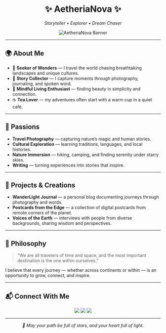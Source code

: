 <h1 align="center">✨ AetheriaNova ✨</h1>
<p align="center">
  <em>Storyteller • Explorer • Dream Chaser</em>
</p>

<p align="center">
  <img src="assets/banner.png" alt="AetheriaNova Banner" />
</p>

---

## 🌍 About Me

- 🌌 **Seeker of Wonders** — I travel the world chasing breathtaking landscapes and unique cultures.  
- 📖 **Story Collector** — I capture moments through photography, journaling, and spoken word.  
- 🍃 **Mindful Living Enthusiast** — finding beauty in simplicity and connection.  
- ☕ **Tea Lover** — my adventures often start with a warm cup in a quiet café.

---

## 📸 Passions

- **Travel Photography** — capturing nature’s magic and human stories.  
- **Cultural Exploration** — learning traditions, languages, and local histories.  
- **Nature Immersion** — hiking, camping, and finding serenity under starry skies.  
- **Writing** — turning experiences into stories that inspire.

---

## 📂 Projects & Creations

- **WanderLight Journal** — a personal blog documenting journeys through photography and words.  
- **Postcards from the Edge** — a collection of digital postcards from remote corners of the planet.  
- **Voices of the Earth** — interviews with people from diverse backgrounds, sharing wisdom and perspectives.

---

## 🌟 Philosophy

> “We are all travelers of time and space, and the most important destination is the one within ourselves.”

I believe that every journey — whether across continents or within — is an opportunity to grow, connect, and inspire.

---

## 📬 Connect With Me

<p align="center">
  <a href="mailto:aetherianova@email.com"><img src="https://img.shields.io/badge/Email-aetherianova@email.com-EA4335?logo=gmail&logoColor=white" /></a>
  <a href="https://instagram.com/aetherianova"><img src="https://img.shields.io/badge/Instagram-@aetherianova-E4405F?logo=instagram&logoColor=white" /></a>
  <a href="https://www.youtube.com/@aetherianova"><img src="https://img.shields.io/badge/YouTube-AetheriaNova-FF0000?logo=youtube&logoColor=white" /></a>
</p>

---

<p align="center">
  <em>🌙 May your path be full of stars, and your heart full of light.</em>
</p>
